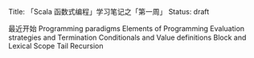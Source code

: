 Title: 「Scala 函数式编程」学习笔记之「第一周」
Status: draft

最近开始
Programming paradigms
Elements of Programming
Evaluation strategies and Termination
Conditionals and Value definitions
Block and Lexical Scope
Tail Recursion
